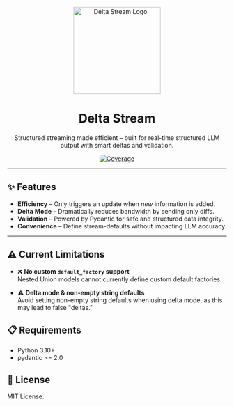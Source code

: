 <p align="center">
  <img src="logo.png" alt="Delta Stream Logo" height="200"/>
</p>

<h1 align="center">Delta Stream</h1>
<p align="center">Structured streaming made efficient – built for real-time structured LLM output with smart deltas and validation.</p>

<div align="center">

<!-- [![PyPI version](https://badge.fury.io/py/delta-stream.svg)](https://pypi.org/project/delta-stream/) -->
<!-- [![Python Versions](https://img.shields.io/pypi/pyversions/delta-stream.svg)](https://pypi.org/project/delta-stream/)
[![License](https://img.shields.io/github/license/your-org/delta-stream)](https://github.com/your-org/delta-stream/blob/main/LICENSE) -->
<!-- [![CI](https://github.com/your-org/delta-stream/actions/workflows/ci.yml/badge.svg)](https://github.com/your-org/delta-stream/actions/workflows/ci.yml) -->
[![Coverage](https://codecov.io/gh/DavidTokar12/DeltaStream/graph/badge.svg?token=L8WPX4BHLL)](https://codecov.io/gh/DavidTokar12/DeltaStream)

</div>

<!-- <p align="center">
  <a href="https://your-project-url.com">
    <img src="https://your-image-url.com/demo.gif" alt="Delta Stream Demo" height="400"/>
  </a>
</p> -->

---

## ✨ Features

- **Efficiency** – Only triggers an update when *new* information is added.
- **Delta Mode** – Dramatically reduces bandwidth by sending only diffs.
- **Validation** – Powered by Pydantic for safe and structured data integrity.
- **Convenience** – Define stream-defaults without impacting LLM accuracy.

<!-- ---

## 📦 Installation

We recommend using [uv](https://docs.astral.sh/uv/) for fast installs:

```bash
uv add delta-stream
```

Or with pip:

```bash
pip install delta-stream
```

---

## 🚀 Usage

> TBD – usage examples and code snippets coming soon. -->

---

## ⚠️ Current Limitations

- ❌ **No custom `default_factory` support**  
  Nested Union models cannot currently define custom default factories.

- ⚠️ **Delta mode & non-empty string defaults**  
  Avoid setting non-empty string defaults when using delta mode, as this may lead to false "deltas."


## 📋 Requirements

- Python 3.10+
- pydantic >= 2.0


## 📄 License

MIT License.
